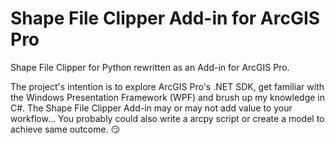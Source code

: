 # Shape File Clipper Add-in for ArcGIS Pro
Shape File Clipper for Python rewritten as an Add-in for ArcGIS Pro. 

The project's intention is to explore ArcGIS Pro's .NET SDK, get familiar with the Windows Presentation Framework (WPF) and brush up my knowledge in C#. The Shape File Clipper Add-in may or may not add value to your workflow... You probably could also write a arcpy script or create a model to achieve same outcome. :smirk:
